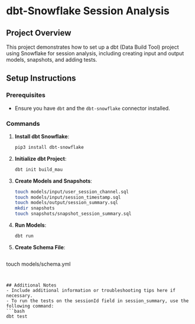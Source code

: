 
# dbt-Snowflake Session Analysis

## Project Overview
This project demonstrates how to set up a dbt (Data Build Tool) project using Snowflake for session analysis, including creating input and output models, snapshots, and adding tests.

## Setup Instructions

### Prerequisites
- Ensure you have `dbt` and the `dbt-snowflake` connector installed.

### Commands

1. **Install dbt Snowflake**:
   ```bash
   pip3 install dbt-snowflake
   ```

2. **Initialize dbt Project**:
   ```bash
   dbt init build_mau
   ```

3. **Create Models and Snapshots**:
   ```bash
   touch models/input/user_session_channel.sql
   touch models/input/session_timestamp.sql
   touch models/output/session_summary.sql
   mkdir snapshots
   touch snapshots/snapshot_session_summary.sql
   ```

4. **Run Models**:
   ```bash
   dbt run
   ```

5. **Create Schema File**:
   ```bash
  touch models/schema.yml
   ```
   

## Additional Notes
- Include additional information or troubleshooting tips here if necessary.
- To run the tests on the sessionId field in session_summary, use the following command:
 ```bash
   dbt test
   ```

